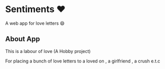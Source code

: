 # Sentiments :heart:
A web app for love letters :smile:

## About App
This is a labour of love  (A Hobby project)

For placing a bunch of love letters to a loved on , a girlfriend , a crush e.t.c 
